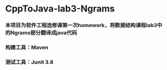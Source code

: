 # CppToJava-lab3-Ngrams
### 本项目为软件工程选修课第一次homework，将数据结构课程lab3中的Ngrams部分翻译成java代码
### 构建工具：Maven
### 测试工具：Junit 3.8
